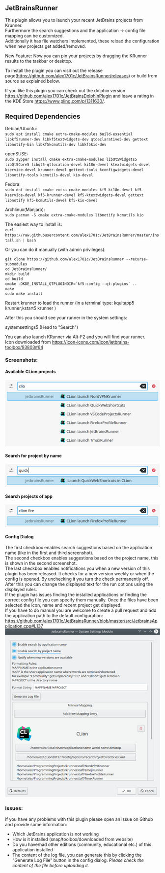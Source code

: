 ## JetBrainsRunner

This plugin allows you to launch your recent JetBrains projects from Krunner.  
Furthermore the search suggestions and the application -> config file mapping can be customized.  
Additionally it has file watchers implemented, these reload the configuration when
new projects get added/removed.  

New Feature:
Now you can pin your projects by dragging the KRunner results to the taskbar or desktop.

To install the plugin you can visit out the release page(https://github.com/alex1701c/JetBrainsRunner/releases)
or build from source as explained below.

If you like this plugin you can check out the dolphin version https://github.com/alex1701c/JetBrainsDolphinPlugin and 
leave a rating in the KDE Store https://www.pling.com/p/1311630/.

Required Dependencies
----------------------

Debian/Ubuntu:  
`sudo apt install cmake extra-cmake-modules build-essential libkf5runner-dev libkf5textwidgets-dev qtdeclarative5-dev gettext libnotify-bin libkf5kcmutils-dev libkf5kio-dev`

openSUSE:  
`sudo zypper install cmake extra-cmake-modules libQt5Widgets5 libQt5Core5 libqt5-qtlocation-devel ki18n-devel ktextwidgets-devel 
kservice-devel krunner-devel gettext-tools kconfigwidgets-devel libnotify-tools kcmutils-devel kio-devel`

Fedora:  
`sudo dnf install cmake extra-cmake-modules kf5-ki18n-devel kf5-kservice-devel kf5-krunner-devel kf5-ktextwidgets-devel gettext libnotify kf5-kcmutils-devel kf5-kio-devel`

Archlinux(Manjaro):  
`sudo pacman -S cmake extra-cmake-modules libnotify kcmutils kio`

The easiest way to install is:  
`curl https://raw.githubusercontent.com/alex1701c/JetBrainsRunner/master/install.sh | bash`  

Or you can do it manually (with admin privileges):
```
git clone https://github.com/alex1701c/JetBrainsRunner --recurse-submodules  
cd JetBrainsRunner/
mkdir build  
cd build
cmake -DKDE_INSTALL_QTPLUGINDIR=`kf5-config --qt-plugins` ..
make
sudo make install
```

Restart krunner to load the runner (in a terminal type: kquitapp5 krunner;kstart5 krunner )

After this you should see your runner in the system settings:

systemsettings5 (Head to "Search")

You can also launch KRunner via Alt-F2 and you will find your runner.  
Icon downloaded from https://icon-icons.com/icon/jetbrains-toolbox/93803#64

### Screenshots:
#### Available CLion projects  
![Available CLion projects](https://raw.githubusercontent.com/alex1701c/Screenshots/master/JetBrainsRunner/multible_projects.png)

#### Search for project by name  
![ Search for project by name](https://raw.githubusercontent.com/alex1701c/Screenshots/master/JetBrainsRunner/launch_by_name.png)

#### Search projects of app  
![ Search for project by name](https://raw.githubusercontent.com/alex1701c/Screenshots/master/JetBrainsRunner/search_projects_of_app.png)

#### Config Dialog  
The first checkbox enables search suggestions based on the application name (like in the first and third screenshot).  
The second checkbox enables suggestions based on the project name, this is shown in the second screenshot.  
The last checkbox enables notifications you when a new version of this plugin has been released.
It checks for a new version weekly or when the config is opened. By unchecking it you turn the check permanently off.  
After this you can change the displayed text for the run options using the displayed rules.  
If the plugin has issues finding the installed applications or finding the correct config file you can specify them manually.
Once the files have been selected the icon, name and recent project get displayed.  
If you have to do manual you are welcome to create a pull request and add the application path to the default configuration:
https://github.com/alex1701c/JetBrainsRunner/blob/master/src/JetbrainsApplication.cpp#L137
![Config Dialog](https://raw.githubusercontent.com/alex1701c/Screenshots/master/JetBrainsRunner/config_dialog.png)

### Issues:  
If you have any problems with this plugin please open an issue on Github and provide some information:  
- Which JetBrains application is not working
- How is it installed (snap/toolbox/downloaded from website)
- Do you have/had other editions (community, educational etc.) of this application installed
- The content of the log file, you can generate this by clicking the "Generate Log File" button in the config dialog.
*Please check the content of the file before uploading it.*  
